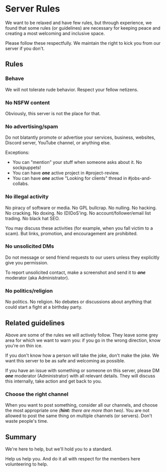 # Server Rules

We want to be relaxed and have few rules, but through experience, we found that some rules (or guidelines) are necessary for keeping peace and creating a most welcoming and inclusive space.

Please follow these respectfully. We maintain the right to kick you from our server if you don't.

## Rules

### Behave

We will not tolerate rude behavior. Respect your fellow netizens.

### No NSFW content

Obviously, this server is not the place for that.

### No advertising/spam

Do not blatantly promote or advertise your services, business, websites, Discord server, YouTube channel, or anything else.

Exceptions:
- You can "mention" your stuff when someone asks about it. No sockpuppets!
- You can have **_one_** active project in #project-review.
- You can have **_one_** active "Looking for clients" thread in #jobs-and-collabs.

### No illegal activity

No piracy of software or media. No GPL bullcrap. No nulling. No hacking. No cracking. No doxing. No (D)DoS'ing. No account/follower/email list trading. No black hat SEO.

You may discuss these activities (for example, when you fall victim to a scam). But links, promotion, and encouragement are prohibited.

### No unsolicited DMs

Do not message or send friend requests to our users unless they explicitly give you permission.

To report unsolicited contact, make a screenshot and send it to **_one_** moderator (aka Administrator).

### No politics/religion

No politics. No religion. No debates or discussions about anything that could start a fight at a birthday party.

## Related guidelines

Above are some of the rules we will actively follow. They leave some grey area for which we want to warn you: if you go in the wrong direction, know you're on thin ice.

If you don't know how a person will take the joke, don't make the joke. We want this server to be as safe and welcoming as possible.

If you have an issue with something or someone on this server, please DM **_one_** moderator (Administrator) with all relevant details. They will discuss this internally, take action and get back to you.

### Choose the right channel

When you want to post something, consider all our channels, and choose the most appropriate one _(**hint:** there are more than two)_. You are not allowed to post the same thing on multiple channels (or servers). Don't waste people's time.

## Summary

We're here to help, but we'll hold you to a standard.

Help us help you. And do it all with respect for the members here volunteering to help.
